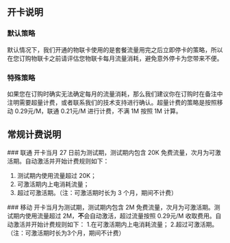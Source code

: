 ## 开卡说明
### 默认策略
默认情况下，我们开通的物联卡使用的是套餐流量用完之后立即停卡的策略，所以在您订购物联卡之前请评估您物联卡每月流量消耗，避免意外停卡为您带来不便。

### 特殊策略
如果您在订购时确实无法确定每月的流量消耗，那么我们建议你在订购时在备注中注明需要超量计费，或者联系我们的技术支持进行确认。超量计费的策略是按照移动 0.29元/M，联通 0.21元/M 进行计费，不满 1M 按照 1M 计算。


## 常规计费说明

### 联通
开卡当月 27 日前为测试期，测试期内包含 20K 免费流量，次月为可激活期。自动激活并开始计费规则如下：
1. 测试期内使用流量超过 20K；
2. 可激活期内上电消耗流量；
3. 超过可激活期。（注：可激活期时长为 3 个月，期间不计费）

### 移动
开卡当月为测试期，测试期内包含 2M 免费流量，次月为可激活期。测试期内使用流量超过 2M，**不**会自动激活，超过流量按照 0.29元/M 收取费用。自动激活并开始计费规则如下：
1.在可激活期内上电消耗流量；
2.超过可激活期。（注：可激活期时长为3个月，期间不计费）
